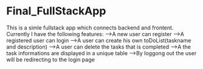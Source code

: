 # Final_FullStackApp

This is a simle fullstack app which connects backend and frontent. 
Currently I have the following features:
-->A new user can register
-->A registered user can login
-->A user can create his own toDoList(taskname and description)
-->A user can delete the tasks that is completed
-->A the task informations are displayed in a unique table
-->By loggong out the user will be redirecting to the login page
